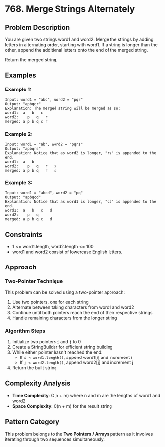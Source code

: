 # 768. Merge Strings Alternately

## Problem Description

You are given two strings word1 and word2. Merge the strings by adding letters in alternating order, starting with word1. If a string is longer than the other, append the additional letters onto the end of the merged string.

Return the merged string.

## Examples

### Example 1:
```
Input: word1 = "abc", word2 = "pqr"
Output: "apbqcr"
Explanation: The merged string will be merged as so:
word1:  a   b   c
word2:    p   q   r
merged: a p b q c r
```

### Example 2:
```
Input: word1 = "ab", word2 = "pqrs"
Output: "apbqrs"
Explanation: Notice that as word2 is longer, "rs" is appended to the end.
word1:  a   b 
word2:    p   q   r   s
merged: a p b q   r   s
```

### Example 3:
```
Input: word1 = "abcd", word2 = "pq"
Output: "apbqcd"
Explanation: Notice that as word1 is longer, "cd" is appended to the end.
word1:  a   b   c   d
word2:    p   q 
merged: a p b q c   d
```

## Constraints
- 1 <= word1.length, word2.length <= 100
- word1 and word2 consist of lowercase English letters.

## Approach

### Two-Pointer Technique
This problem can be solved using a two-pointer approach:

1. Use two pointers, one for each string
2. Alternate between taking characters from word1 and word2
3. Continue until both pointers reach the end of their respective strings
4. Handle remaining characters from the longer string

### Algorithm Steps
1. Initialize two pointers `i` and `j` to 0
2. Create a StringBuilder for efficient string building
3. While either pointer hasn't reached the end:
   - If `i < word1.length()`, append word1[i] and increment i
   - If `j < word2.length()`, append word2[j] and increment j
4. Return the built string

## Complexity Analysis

- **Time Complexity**: O(n + m) where n and m are the lengths of word1 and word2
- **Space Complexity**: O(n + m) for the result string

## Pattern Category
This problem belongs to the **Two Pointers / Arrays** pattern as it involves iterating through two sequences simultaneously.